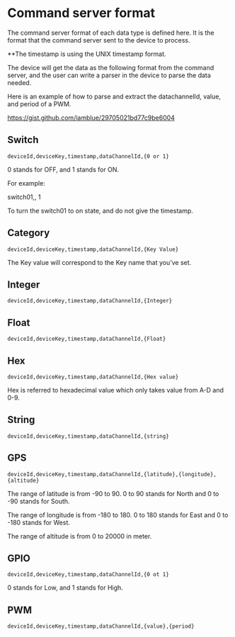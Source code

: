 # Command server format
The command server format of each data type is defined here. It is the format that the command server sent to the device to process.

**The timestamp is using the UNIX timestamp format.

The device will get the data as the following format from the command server, and the user can write a parser in the device to parse the data needed.

Here is an example of how to parse and extract the datachannelId, value, and period of a PWM.

https://gist.github.com/iamblue/29705021bd77c9be6004



## Switch

```
deviceId,deviceKey,timestamp,dataChannelId,{0 or 1}

```
0 stands for OFF, and 1 stands for ON.

For example:

switch01,, 1

To turn the switch01 to on state, and do not give the timestamp.

## Category
```
deviceId,deviceKey,timestamp,dataChannelId,{Key Value}
```
The Key value will correspond to the Key name that you’ve set.

## Integer
```
deviceId,deviceKey,timestamp,dataChannelId,{Integer}
```

## Float
```
deviceId,deviceKey,timestamp,dataChannelId,{Float}
```

## Hex
```
deviceId,deviceKey,timestamp,dataChannelId,{Hex value}
```
Hex is referred to hexadecimal value which only takes value from A-D and 0-9.

## String
```
deviceId,deviceKey,timestamp,dataChannelId,{string}
```

## GPS
```
deviceId,deviceKey,timestamp,dataChannelId,{latitude},{longitude},{altitude}
```

The range of latitude is from -90 to 90. 0 to 90 stands for North and 0 to -90 stands for South.

The range of longitude is from -180 to 180. 0 to 180 stands for East and 0 to -180 stands for West.

The range of altitude is from 0 to 20000 in meter.

## GPIO
```
deviceId,deviceKey,timestamp,dataChannelId,{0 ot 1}
```
0 stands for Low, and 1 stands for High.

## PWM
```
deviceId,deviceKey,timestamp,dataChannelId,{value},{period}

```
